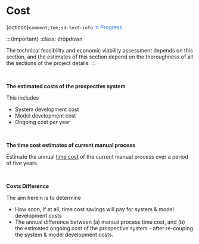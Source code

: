 <br>

# Cost

{octicon}`comment;1em;sd-text-info` <span style="color: #276be9">In Progress</span>

:::{important}
:class: dropdown

The technical feasibility and economic viability assessment depends on this section, and the estimates of this section depend on the thoroughness of all the sections of the project details.
:::


<br>

**The estimated costs of the prospective system**

This includes

* System development cost
* Model development cost
* Ongoing cost per year

<br>

**The time cost estimates of current manual process**

Estimate the annual [time cost](https://desklog.io/blog/time-cost/) of the current manual process over a period of five years.

<br>

**Costs Difference**

The aim herein is to determine

* How soon, if at all, time cost savings will pay for system & model development costs
* The annual difference between (a) manual process time cost, and (b) the estimated ongoing cost of the prospective system - after re-couping the system & model development costs.


<br>
<br>

<br>
<br>

<br>
<br>

<br>
<br>